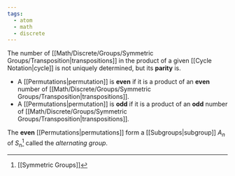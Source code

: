```yaml
---
tags:
  - atom
  - math
  - discrete
---
```

The number of [[Math/Discrete/Groups/Symmetric Groups/Transposition|transpositions]] in the product of a given [[Cycle Notation|cycle]] is not uniquely determined, but its **parity** is.
- A [[Permutations|permutation]] is **even** if it is a product of an **even** number of [[Math/Discrete/Groups/Symmetric Groups/Transposition|transpositions]].
- A [[Permutations|permutation]] is **odd** if it is a product of an **odd** number of [[Math/Discrete/Groups/Symmetric Groups/Transposition|transpositions]].

The **even** [[Permutations|permutations]] form a [[Subgroups|subgroup]] $A_{n}$ of $S_{n}$[^1] called the *alternating group*.

[^1]: [[Symmetric Groups]]
